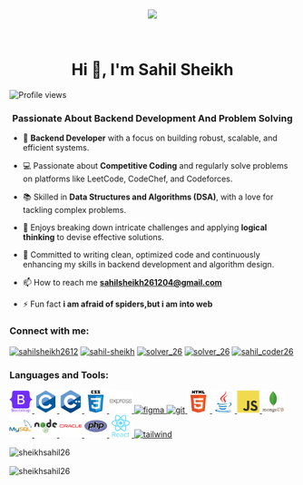 <div align="center">
  <img align="center" src="https://user-images.githubusercontent.com/74038190/212750147-854a394f-fee9-4080-9770-78a4b7ece53f.gif" width="400">
</div>
<br><br>
<h1 align="center">Hi 👋, I'm Sahil Sheikh</h1>

![Profile views](https://img.shields.io/badge/dynamic/json?color=green&label=Profile%20views&query=value&url=https://api.countapi.xyz/hit/SheikhSahil26/SheikhSahil26)

<h3 align="center">Passionate About Backend Development And Problem Solving</h3>
<!-- <img align="right" alt="AI/ML" width="270" height="200" src="https://vedantc6.github.io/assets/images/ai.gif" > -->


- 🔧 **Backend Developer** with a focus on building robust, scalable, and efficient systems.

- 💻 Passionate about **Competitive Coding** and regularly solve problems on platforms like LeetCode, CodeChef, and Codeforces.
 
- 📚 Skilled in **Data Structures and Algorithms (DSA)**, with a love for tackling complex problems.
  
- 🧩 Enjoys breaking down intricate challenges and applying **logical thinking** to devise effective solutions.
  
- 🚀 Committed to writing clean, optimized code and continuously enhancing my skills in backend development and algorithm design.

- 📫 How to reach me **sahilsheikh261204@gmail.com**

- ⚡ Fun fact **i am afraid of spiders,but i am into web**

<h3 align="left">Connect with me:</h3>
<p align="left">
<a href="https://twitter.com/sahilsheikh2612" target="blank"><img align="center" src="https://raw.githubusercontent.com/rahuldkjain/github-profile-readme-generator/master/src/images/icons/Social/twitter.svg" alt="sahilsheikh2612" height="30" width="40" /></a>
<a href="https://linkedin.com/in/sahil-sheikh" target="blank"><img align="center" src="https://raw.githubusercontent.com/rahuldkjain/github-profile-readme-generator/master/src/images/icons/Social/linked-in-alt.svg" alt="sahil-sheikh" height="30" width="40" /></a>
<a href="https://www.codechef.com/users/solver_26" target="blank"><img align="center" src="https://cdn.jsdelivr.net/npm/simple-icons@3.1.0/icons/codechef.svg" alt="solver_26" height="30" width="40" /></a>
<a href="https://codeforces.com/profile/solver_26" target="blank"><img align="center" src="https://raw.githubusercontent.com/rahuldkjain/github-profile-readme-generator/master/src/images/icons/Social/codeforces.svg" alt="solver_26" height="30" width="40" /></a>
<a href="https://www.leetcode.com/sahil_coder26" target="blank"><img align="center" src="https://raw.githubusercontent.com/rahuldkjain/github-profile-readme-generator/master/src/images/icons/Social/leet-code.svg" alt="sahil_coder26" height="30" width="40" /></a>
</p>

<h3 align="left">Languages and Tools:</h3>
<p align="left"> <a href="https://getbootstrap.com" target="_blank" rel="noreferrer"> <img src="https://raw.githubusercontent.com/devicons/devicon/master/icons/bootstrap/bootstrap-plain-wordmark.svg" alt="bootstrap" width="40" height="40"/> </a> <a href="https://www.cprogramming.com/" target="_blank" rel="noreferrer"> <img src="https://raw.githubusercontent.com/devicons/devicon/master/icons/c/c-original.svg" alt="c" width="40" height="40"/> </a> <a href="https://www.w3schools.com/cpp/" target="_blank" rel="noreferrer"> <img src="https://raw.githubusercontent.com/devicons/devicon/master/icons/cplusplus/cplusplus-original.svg" alt="cplusplus" width="40" height="40"/> </a> <a href="https://www.w3schools.com/css/" target="_blank" rel="noreferrer"> <img src="https://raw.githubusercontent.com/devicons/devicon/master/icons/css3/css3-original-wordmark.svg" alt="css3" width="40" height="40"/> </a> <a href="https://expressjs.com" target="_blank" rel="noreferrer"> <img src="https://raw.githubusercontent.com/devicons/devicon/master/icons/express/express-original-wordmark.svg" alt="express" width="40" height="40"/> </a> <a href="https://www.figma.com/" target="_blank" rel="noreferrer"> <img src="https://www.vectorlogo.zone/logos/figma/figma-icon.svg" alt="figma" width="40" height="40"/> </a> <a href="https://git-scm.com/" target="_blank" rel="noreferrer"> <img src="https://www.vectorlogo.zone/logos/git-scm/git-scm-icon.svg" alt="git" width="40" height="40"/> </a> <a href="https://www.w3.org/html/" target="_blank" rel="noreferrer"> <img src="https://raw.githubusercontent.com/devicons/devicon/master/icons/html5/html5-original-wordmark.svg" alt="html5" width="40" height="40"/> </a> <a href="https://www.java.com" target="_blank" rel="noreferrer"> <img src="https://raw.githubusercontent.com/devicons/devicon/master/icons/java/java-original.svg" alt="java" width="40" height="40"/> </a> <a href="https://developer.mozilla.org/en-US/docs/Web/JavaScript" target="_blank" rel="noreferrer"> <img src="https://raw.githubusercontent.com/devicons/devicon/master/icons/javascript/javascript-original.svg" alt="javascript" width="40" height="40"/> </a> <a href="https://www.mongodb.com/" target="_blank" rel="noreferrer"> <img src="https://raw.githubusercontent.com/devicons/devicon/master/icons/mongodb/mongodb-original-wordmark.svg" alt="mongodb" width="40" height="40"/> </a> <a href="https://www.mysql.com/" target="_blank" rel="noreferrer"> <img src="https://raw.githubusercontent.com/devicons/devicon/master/icons/mysql/mysql-original-wordmark.svg" alt="mysql" width="40" height="40"/> </a> <a href="https://nodejs.org" target="_blank" rel="noreferrer"> <img src="https://raw.githubusercontent.com/devicons/devicon/master/icons/nodejs/nodejs-original-wordmark.svg" alt="nodejs" width="40" height="40"/> </a> <a href="https://www.oracle.com/" target="_blank" rel="noreferrer"> <img src="https://raw.githubusercontent.com/devicons/devicon/master/icons/oracle/oracle-original.svg" alt="oracle" width="40" height="40"/> </a> <a href="https://www.php.net" target="_blank" rel="noreferrer"> <img src="https://raw.githubusercontent.com/devicons/devicon/master/icons/php/php-original.svg" alt="php" width="40" height="40"/> </a> <a href="https://reactjs.org/" target="_blank" rel="noreferrer"> <img src="https://raw.githubusercontent.com/devicons/devicon/master/icons/react/react-original-wordmark.svg" alt="react" width="40" height="40"/> </a> <a href="https://tailwindcss.com/" target="_blank" rel="noreferrer"> <img src="https://www.vectorlogo.zone/logos/tailwindcss/tailwindcss-icon.svg" alt="tailwind" width="40" height="40"/> </a> </p>

<p><img align="center" src="https://github-readme-stats.vercel.app/api/top-langs?username=sheikhsahil26&show_icons=true&locale=en&layout=compact" alt="sheikhsahil26" /></p>

<p><img align="center" src="https://github-readme-streak-stats.herokuapp.com/?user=sheikhsahil26&" alt="sheikhsahil26" /></p>
